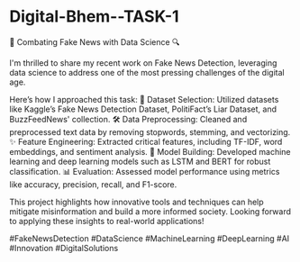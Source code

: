 # Digital-Bhem--TASK-1


📰 Combating Fake News with Data Science 🔍

I'm thrilled to share my recent work on Fake News Detection, leveraging data science to address one of the most pressing challenges of the digital age.

Here’s how I approached this task:
📂 Dataset Selection: Utilized datasets like Kaggle’s Fake News Detection Dataset, PolitiFact’s Liar Dataset, and BuzzFeedNews' collection.
🛠️ Data Preprocessing: Cleaned and preprocessed text data by removing stopwords, stemming, and vectorizing.
✨ Feature Engineering: Extracted critical features, including TF-IDF, word embeddings, and sentiment analysis.
🤖 Model Building: Developed machine learning and deep learning models such as LSTM and BERT for robust classification.
📊 Evaluation: Assessed model performance using metrics like accuracy, precision, recall, and F1-score.

This project highlights how innovative tools and techniques can help mitigate misinformation and build a more informed society. Looking forward to applying these insights to real-world applications!

#FakeNewsDetection #DataScience #MachineLearning #DeepLearning #AI #Innovation #DigitalSolutions
